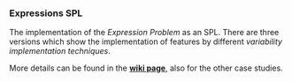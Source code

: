 ### Expressions SPL

The implementation of the <i>Expression Problem</i> as an SPL. There are three versions which show the implementation of features by different <i>variability implementation techniques</i>.  

More details can be found in the <b>[wiki page](https://github.com/ternava/Expressions_SPL/wiki)</b>, also for the other case studies.
